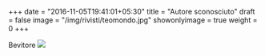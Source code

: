+++
date = "2016-11-05T19:41:01+05:30"
title = "Autore sconosciuto"
draft = false
image = "/img/rivisti/teomondo.jpg"
showonlyimage = true
weight = 0
+++

<!--more-->
Bevitore
![](/img/rivisti/teomondo.jpg)

